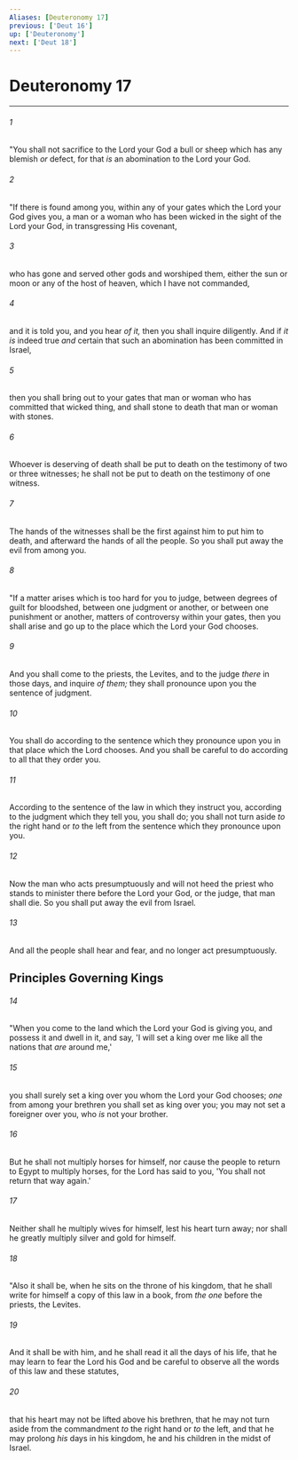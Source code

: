 ```yaml
---
Aliases: [Deuteronomy 17]
previous: ['Deut 16']
up: ['Deuteronomy']
next: ['Deut 18']
---
```

# Deuteronomy 17

***


###### 1 
"You shall not sacrifice to the Lord your God a bull or sheep which has any blemish _or_ defect, for that _is_ an abomination to the Lord your God. 

###### 2 
"If there is found among you, within any of your gates which the Lord your God gives you, a man or a woman who has been wicked in the sight of the Lord your God, in transgressing His covenant, 

###### 3 
who has gone and served other gods and worshiped them, either the sun or moon or any of the host of heaven, which I have not commanded, 

###### 4 
and it is told you, and you hear _of it,_ then you shall inquire diligently. And if _it is_ indeed true _and_ certain that such an abomination has been committed in Israel, 

###### 5 
then you shall bring out to your gates that man or woman who has committed that wicked thing, and shall stone to death that man or woman with stones. 

###### 6 
Whoever is deserving of death shall be put to death on the testimony of two or three witnesses; he shall not be put to death on the testimony of one witness. 

###### 7 
The hands of the witnesses shall be the first against him to put him to death, and afterward the hands of all the people. So you shall put away the evil from among you. 

###### 8 
"If a matter arises which is too hard for you to judge, between degrees of guilt for bloodshed, between one judgment or another, or between one punishment or another, matters of controversy within your gates, then you shall arise and go up to the place which the Lord your God chooses. 

###### 9 
And you shall come to the priests, the Levites, and to the judge _there_ in those days, and inquire _of them;_ they shall pronounce upon you the sentence of judgment. 

###### 10 
You shall do according to the sentence which they pronounce upon you in that place which the Lord chooses. And you shall be careful to do according to all that they order you. 

###### 11 
According to the sentence of the law in which they instruct you, according to the judgment which they tell you, you shall do; you shall not turn aside _to_ the right hand or _to_ the left from the sentence which they pronounce upon you. 

###### 12 
Now the man who acts presumptuously and will not heed the priest who stands to minister there before the Lord your God, or the judge, that man shall die. So you shall put away the evil from Israel. 

###### 13 
And all the people shall hear and fear, and no longer act presumptuously.

## Principles Governing Kings 

###### 14 
"When you come to the land which the Lord your God is giving you, and possess it and dwell in it, and say, 'I will set a king over me like all the nations that _are_ around me,' 

###### 15 
you shall surely set a king over you whom the Lord your God chooses; _one_ from among your brethren you shall set as king over you; you may not set a foreigner over you, who _is_ not your brother. 

###### 16 
But he shall not multiply horses for himself, nor cause the people to return to Egypt to multiply horses, for the Lord has said to you, 'You shall not return that way again.' 

###### 17 
Neither shall he multiply wives for himself, lest his heart turn away; nor shall he greatly multiply silver and gold for himself. 

###### 18 
"Also it shall be, when he sits on the throne of his kingdom, that he shall write for himself a copy of this law in a book, from _the one_ before the priests, the Levites. 

###### 19 
And it shall be with him, and he shall read it all the days of his life, that he may learn to fear the Lord his God and be careful to observe all the words of this law and these statutes, 

###### 20 
that his heart may not be lifted above his brethren, that he may not turn aside from the commandment _to_ the right hand or _to_ the left, and that he may prolong _his_ days in his kingdom, he and his children in the midst of Israel.

